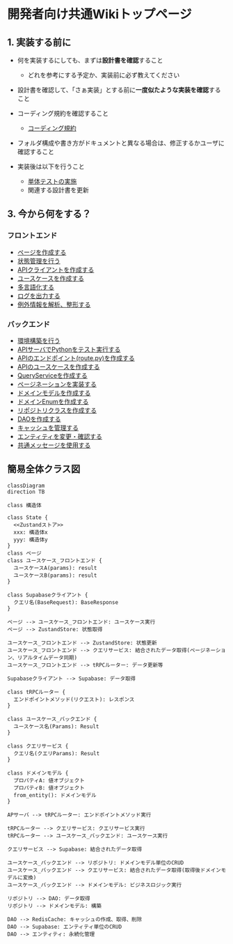 # 開発者向け共通Wikiトップページ

## 1. 実装する前に
- 何を実装するにしても、まずは**設計書を確認**すること
  - どれを参考にする予定か、実装前に必ず教えてください
- 設計書を確認して、「さぁ実装」とする前に**一度似たような実装を確認**すること
- コーディング規約を確認すること
  - [コーディング規約](common/コーディング規約.md)
- フォルダ構成や書き方がドキュメントと異なる場合は、修正するかユーザに確認すること

- 実装後は以下を行うこと
  - [単体テストの実施](./common/単体テスト.md)
  - 関連する設計書を更新

## 3. 今から何をする？
### フロントエンド
- [ページを作成する](./flutter/ページ-page.md)
- [状態管理を行う](./flutter/状態管理-state.md)
- [APIクライアントを作成する](./flutter/APIクライアント-apiclient.md)
- [ユースケースを作成する](./flutter/ユースケース-usecase.md)
- [多言語化する](./flutter/多言語対応-l10n.md)
- [ログを出力する](./flutter/ロガー-logger.md)
- [例外情報を解析、整形する](./flutter/例外解析-eparser.md)

### バックエンド
- [環境構築を行う](./api/環境構築.md)
- [APIサーバでPythonをテスト実行する](./api/環境構築.md)
- [APIのエンドポイント(route.py)を作成する](./api/エンドポイント-endpoint.md)
- [APIのユースケースを作成する](api/ユースケース_バックエンド-usecase.md)
- [QueryServiceを作成する](./api/クエリサービス-queryservice.md)
- [ページネーションを実装する](./api/ページネーション-pagination.md)
- [ドメインモデルを作成する](./api/ドメインモデル-domain_model.md)
- [ドメインEnumを作成する](./api/ドメインEnum-domain_enum.md)
- [リポジトリクラスを作成する](./api/リポジトリクラス_repository.md)
- [DAOを作成する](./api/DAO.md)
- [キャッシュを管理する](./api/キャッシュ管理-cache.md)
- [エンティティを変更・確認する](./api/エンティティ-entity.md)
- [共通メッセージを使用する](./api/共通メッセージ管理-common_message.md)

## 簡易全体クラス図
```mermaid
classDiagram
direction TB

class 構造体

class State {
  <<Zustandストア>>
  xxx: 構造体x
  yyy: 構造体y
}
class ページ
class ユースケース_フロントエンド {
  ユースケースA(params): result
  ユースケースB(params): result
}

class Supabaseクライアント {
  クエリ名(BaseRequest): BaseResponse
}

ページ --> ユースケース_フロントエンド: ユースケース実行
ページ --> ZustandStore: 状態取得

ユースケース_フロントエンド --> ZustandStore: 状態更新
ユースケース_フロントエンド --> クエリサービス: 結合されたデータ取得(ページネーション、リアルタイムデータ同期)
ユースケース_フロントエンド --> tRPCルーター: データ更新等

Supabaseクライアント --> Supabase: データ取得

class tRPCルーター {
  エンドポイントメソッド(リクエスト): レスポンス
}

class ユースケース_バックエンド {
  ユースケース名(Params): Result
}

class クエリサービス {
  クエリ名(クエリParams): Result
}

class ドメインモデル {
  プロパティA: 値オブジェクト
  プロパティB: 値オブジェクト
  from_entity(): ドメインモデル
}

APサーバ --> tRPCルーター: エンドポイントメソッド実行

tRPCルーター --> クエリサービス: クエリサービス実行
tRPCルーター --> ユースケース_バックエンド: ユースケース実行

クエリサービス --> Supabase: 結合されたデータ取得

ユースケース_バックエンド --> リポジトリ: ドメインモデル単位のCRUD
ユースケース_バックエンド --> クエリサービス: 結合されたデータ取得(取得後ドメインモデルに変換)
ユースケース_バックエンド --> ドメインモデル: ビジネスロジック実行

リポジトリ --> DAO: データ取得
リポジトリ --> ドメインモデル: 構築

DAO --> RedisCache: キャッシュの作成、取得、削除
DAO --> Supabase: エンティティ単位のCRUD
DAO --> エンティティ: 永続化管理
```
